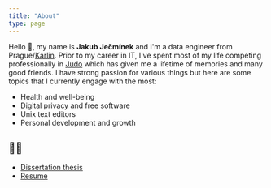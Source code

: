 ```yaml
---
title: "About"
type: page
---
```


Hello :wave:, my name is **Jakub Ječmínek** and I'm a data engineer from Prague/[Karlin](https://en.wikipedia.org/wiki/Karlín). Prior to my career in IT, I've spent most of my life competing professionally in [Judo](/blog/my-judo-stats) which has given me a lifetime of memories and many good friends. I have strong passion for various things but here are some topics that I currently engage with the most:
 - Health and well-being
 - Digital privacy and free software
 - Unix text editors
 - Personal development and growth

## :man_technologist:
 - [Dissertation thesis](/assets/jecminek-jakub-disertace-final.pdf)
 - [Resume](/assets/cv_new.pdf)

